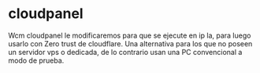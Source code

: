 # cloudpanel
Wcm cloudpanel le modificaremos para que se ejecute en ip la, para luego usarlo con Zero trust de cloudflare. Una alternativa para los que no poseen un servidor vps o dedicada, de lo contrario usan una PC convencional a modo de prueba.
